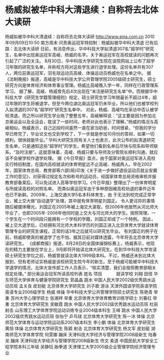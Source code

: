 # 杨威拟被华中科大清退续：自称将去北体大读研

杨威拟被华中科大清退续：自称将去北体大读研
http://www.sina.com.cn  2010年09月09日10:50  南方周末
问责奥运冠军特招制：杨威拟被华中科大清退
已有后路：去北体大读研
日前，有消息传出，华中科技大学拟清退307名“超学时”研究生，名单中出现奥运冠军高崚、杨威的名字。关于奥运冠军在高校就读的问题再次引起了广泛的关注。
8月30日，华中科技大学研究生院在该院网站上公布了超学习年限的研究生名单，并称校方将对这些学生进行退学处理。这份名单共有307人，两位前奥运冠军，羽毛球运动员高崚、体操运动员杨威也在名单之中。
据《法制晚报》报道，高崚是华中科技大学公共管理学院2005级硕士研究生，硕士研究方向是体育经济和体育事业管理。杨威比高崚晚入学一年，同样在行政管理系学习。
据了解，高崚、杨威曾先后4次出现在“未注册研究生名单”中。而根据华中科技大学《研究生学籍管理细则》规定，硕士研究生学习年限最长不超过4年，超过年限的学生将被退学。但至今两位湖北奥运冠军仍未毕业，所以他们也被学校列入拟清退的307名“超学时”研究生名单中。
对此，杨威、高崚均在采访中否认被学校清退。而之所以研究生学业拖了整整五年，高崚解释说：“这主要是因为参加北京奥运会以及全运会，耽误了一些时间，老师对此也表示了理解。”杨威的情况与高崚相似，杨威表示，自己近段时间虽然一直在家当奶爸，时间很紧，“但我的学分早已修完了，毕业论文也交到学校了，下一步就是参加10月份的答辩，如果一切顺利，很快就能毕业。”
华科大研究生院有关人士也表示，此次公布的拟清退研究生名单，只是通知这些“超学时”的学生，希望他们看到名单后尽快与院系和导师联系，“及时注册”。这就意味着，高崚、杨威只要与导师及分管院长顺利沟通，就应该不会被学校作退学处理。
据《今日早报》盘点，由于国家对奥运冠军进入高校实行特招制度，在国内高校就读的体育明星远不止高崚、杨威两人。早在2002年，国家体育总局、教育部等六部(局)印发《关于进一步做好退役运动员就业安置工作的意见》，对获得过规定名次和称号的运动员，经国家体育总局资格审核并报教育部备案后，可以免试进入高等学校学习。《今日早报》整理出了一份体育明星与所就读高校的对照名单。
而类似奥运冠军由于多种原因被高校劝退的事件近年也已不新鲜。2009年，上海交通大学5名本科体育生，由 于无法到校完成正常学业，被上交大做“自动退学”处理，其中就有体育明星刘国正。
令人更诧异的事情随后被媒体曝光，刘国正在2005年被上海交大录取，但2006年他居然从河北师大毕业了，也即2005年-2006年他同时是上交大与河北师大的学生。按照常理，一个学生在一个时间段只能拥有一个学校的学籍，刘国正却成了一个特例。
因此，被上交大退学后，已经拥有河北师大本科学历的刘国正进入北京体育大学就读体育管理专业的研究生课程，正常的话3年之后就可以研究生毕业。
有刘国正的例子在前，杨威即使真的被退学了也不怕，据其日前对媒体透露，今年将去北京体育大学读研究生。
《成都商报》报道，8月28日的全国体操锦标赛上，杨威表示，他现在的精力主要放在学业上，9月即将开始读北体大研究生。在到华中科技大学攻读硕士研究生学位之前，杨威曾就读北体大1999级本科。不过，杨威还未到北体大报到，但有老师证实杨威是该校研究生院今年的新生。至于杨威可能被华中科技大学退学的情况，北体大宣传部工作人员表示，“核实清楚，我们会按照教育部相关规定处理。”
部分奥运会冠军所读高校列表
姓名 项目 　　　就读学校
刘翔 田径 华东师范大学体育与健康学院研究生
郭晶晶 跳水 中国人民大学2002级优秀跳水运动员班
孟关良 皮划艇 北京体育大学研究生
刘子歌 游泳 天津外国语学院英语学院英语专业2006级学生
杨威 体操 华中科技大学公共管理学院硕士研究生
陈艳青 举重 苏州大学心理学硕士
张湘祥 举重 北京体育大学体育教育训练学硕士
刘春红 举重 北京体育大学研究生
吴敏霞 跳水 中国人民大学2002级优秀跳水运动员班
杜丽 射击 山东理工大学体育学院运动训练专业2004级本科生
王峰 跳水 中国人民大学2002级优秀跳水运动员班
张怡宁 乒乓球 北京体育大学研究生
陈一冰 体操 北京师范大学体育与运动学院运动系2007级本科生
李小鹏 体操 北京体育大学研究生
黄旭 体操 北京体育大学研究生
陈颖 射击 北京体育大学研究生
杨文军 皮划艇 湖南师范大学体育学院
何雯娜 蹦床 天津科技大学经济与管理学院2008级新生
陆春龙 蹦床 天津科技大学经济与管理学院2008级新生
佟文 柔道 中国民航大学安全工程学院本科三年级
吴静钰 跆拳道 天津理工大学2005级企业管理学院经济管理专业

